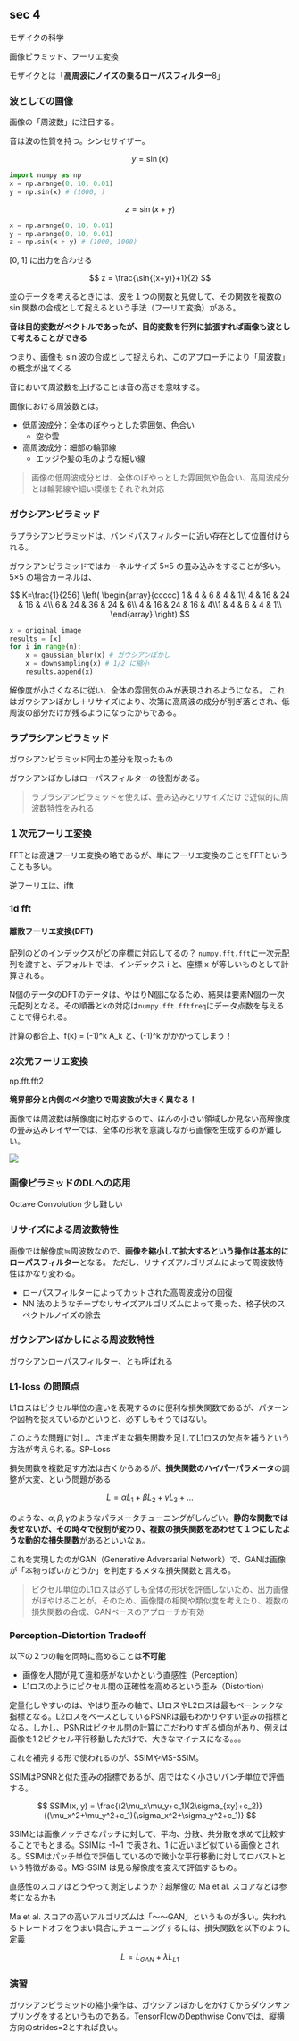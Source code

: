 ## sec 4
モザイクの科学

画像ピラミッド、フーリエ変換

モザイクとは「**高周波にノイズの乗るローパスフィルター**8」

### 波としての画像
画像の「周波数」に注目する。

音は波の性質を持つ。シンセサイザー。

$$
y = \sin{(x)}
$$

``` python
import numpy as np
x = np.arange(0, 10, 0.01)
y = np.sin(x) # (1000, )
```

$$
z = \sin{(x+y)}
$$

``` python
x = np.arange(0, 10, 0.01)
y = np.arange(0, 10, 0.01)
z = np.sin(x + y) # (1000, 1000)
```

[0, 1] に出力を合わせる

$$
z = \frac{\sin{(x+y)}+1}{2}
$$

並のデータを考えるときには、波を１つの関数と見做して、その関数を複数の sin 関数の合成として捉えるという手法（フーリエ変換）がある。

**音は目的変数がベクトルであったが、目的変数を行列に拡張すれば画像も波として考えることができる**

つまり、画像も sin 波の合成として捉えられ、このアプローチにより「周波数」の概念が出てくる

音において周波数を上げることは音の高さを意味する。

画像における周波数とは。

- 低周波成分：全体のぼやっとした雰囲気、色合い
  - 空や雲
- 高周波成分：細部の輪郭線
  - エッジや髪の毛のような細い線

> 画像の低周波成分とは、全体のぼやっとした雰囲気や色合い、高周波成分とは輪郭線や細い模様をそれぞれ対応

### ガウシアンピラミッド
ラプラシアンピラミッドは、バンドパスフィルターに近い存在として位置付けられる。

ガウシアンピラミッドではカーネルサイズ 5×5 の畳み込みをすることが多い。5×5 の場合カーネルは、

$$
K=\frac{1}{256}
\left(
\begin{array}{ccccc} 
1 & 4 & 6 & 4 & 1\\
4 & 16 & 24 & 16 & 4\\
6 & 24 & 36 & 24 & 6\\
4 & 16 & 24 & 16 & 4\\1 & 4 & 6 & 4 & 1\\
\end{array}
\right)
$$

``` python
x = original_image
results = [x]
for i in range(n):
    x = gaussian_blur(x) # ガウシアンぼかし
    x = downsampling(x) # 1/2 に縮小
    results.append(x)
```

解像度が小さくなるに従い、全体の雰囲気のみが表現されるようになる。
これはガウシアンぼかし＋リサイズにより、次第に高周波の成分が削ぎ落とされ、低周波の部分だけが残るようになったからである。

### ラプラシアンピラミッド
ガウシアンピラミッド同士の差分を取ったもの

ガウシアンぼかしはローパスフィルターの役割がある。

> ラプラシアンピラミッドを使えば、畳み込みとリサイズだけで近似的に周波数特性をみれる

### １次元フーリエ変換
FFTとは高速フーリエ変換の略であるが、単にフーリエ変換のことをFFTということも多い。

逆フーリエは、ifft

### 1d fft

#### 離散フーリエ変換(DFT)
配列のどのインデックスがどの座標に対応してるの？
`numpy.fft.fft`に一次元配列を渡すと、デフォルトでは、インデックス i と、座標 x が等しいものとして計算される。

N個のデータのDFTのデータは、やはりN個になるため、結果は要素N個の一次元配列となる。その順番とkの対応は`numpy.fft.fftfreq`にデータ点数を与えることで得られる。

計算の都合上、f(k) = (-1)^k A_k と、(-1)^k がかかってしまう！


### 2次元フーリエ変換
np.fft.fft2

**境界部分と内側のベタ塗りで周波数が大きく異なる！**

画像では周波数は解像度に対応するので、ほんの小さい領域しか見ない高解像度の畳み込みレイヤーでは、全体の形状を意識しながら画像を生成するのが難しい。

![](imgs/fft_2d_filter.png)

### 画像ピラミッドのDLへの応用
Octave Convolution 少し難しい

### リサイズによる周波数特性
画像では解像度≒周波数なので、**画像を縮小して拡大するという操作は基本的にローパスフィルター**となる。
ただし、リサイズアルゴリズムによって周波数特性はかなり変わる。

- ローパスフィルターによってカットされた高周波成分の回復
- NN 法のようなチープなリサイズアルゴリズムによって乗った、格子状のスペクトルノイズの除去

### ガウシアンぼかしによる周波数特性
ガウシアンローパスフィルター、とも呼ばれる

### L1-loss の問題点
L1ロスはピクセル単位の違いを表現するのに便利な損失関数であるが、パターンや図柄を捉えているかというと、必ずしもそうではない。

このような問題に対し、さまざまな損失関数を足してL1ロスの欠点を補うという方法が考えられる。SP-Loss

損失関数を複数足す方法は古くからあるが、**損失関数のハイパーパラメータ**の調整が大変、という問題がある

$$
L = \alpha L_1 + \beta L_2 + \gamma L_3+\dots
$$

のような、$\alpha,\beta,\gamma$のようなパラメータチューニングがしんどい。**静的な関数では表せないが、その時々で役割が変わり、複数の損失関数をあわせて１つにしたような動的な損失関数**があるといいなぁ。

これを実現したのがGAN（Generative Adversarial Network）で、GANは画像が「本物っぽいかどうか」を判定するメタな損失関数と言える。

> ピクセル単位のL1ロスは必ずしも全体の形状を評価しないため、出力画像がぼやけることが。そのため、画像間の相関や類似度を考えたり、複数の損失関数の合成、GANベースのアプローチが有効

### Perception-Distortion Tradeoff
以下の２つの軸を同時に高めることは**不可能**

- 画像を人間が見て違和感がないかという直感性（Perception）
- L1ロスのようにピクセル間の正確性を高めるという歪み（Distortion）

定量化しやすいのは、やはり歪みの軸で、L1ロスやL2ロスは最もベーシックな指標となる。L2ロスをベースとしているPSNRは最もわかりやすい歪みの指標となる。しかし、PSNRはピクセル間の計算にこだわりすぎる傾向があり、例えば画像を1,2ピクセル平行移動しただけで、大きなマイナスになる。。。

これを補完する形で使われるのが、SSIMやMS-SSIM。

SSIMはPSNRと似た歪みの指標であるが、店ではなく小さいパンチ単位で評価する。

$$
SSIM(x, y) = \frac{(2\mu_x\mu_y+c_1)(2\sigma_{xy}+c_2)}{(\mu_x^2+\mu_y^2+c_1)(\sigma_x^2+\sigma_y^2+c_1)}
$$

SSIMとは画像ノッチさなパッチに対して、平均、分散、共分散を求めて比較することでもとまる。SSIMは -1~1 で表され、1 に近いほど似ている画像とされる。SSIMはパッチ単位で評価しているので微小な平行移動に対してロバストという特徴がある。MS-SSIM は見る解像度を変えて評価するもの。

直感性のスコアはどうやって測定しようか？超解像の Ma et al. スコアなどは参考になるかも

Ma et al. スコアの高いアルゴリズムは「〜〜GAN」というものが多い。失われるトレードオフをうまい具合にチューニングするには、損失関数を以下のように定義

$$
L = L_{GAN} + \lambda L_{L1}
$$



### 演習
ガウシアンピラミッドの縮小操作は、ガウシアンぼかしをかけてからダウンサンプリングをするというものである。TensorFlowのDepthwise Convでは、縦横方向のstrides=2とすれば良い。




